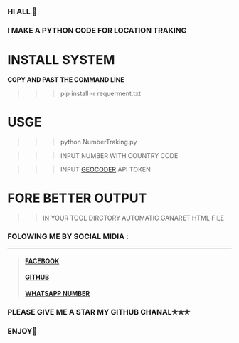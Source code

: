 ### HI ALL 🫡 
### I MAKE A PYTHON CODE FOR LOCATION TRAKING

# INSTALL SYSTEM
**COPY AND PAST THE COMMAND LINE**
>>> pip install -r requerment.txt

# USGE
>>> python NumberTraking.py</BR>

>>> INPUT NUMBER WITH COUNTRY CODE</BR>

>>> INPUT [GEOCODER](OPENcagedata.com) API TOKEN

# FORE BETTER OUTPUT
>>IN YOUR TOOL DIRCTORY AUTOMATIC GANARET HTML FILE

### FOLOWING ME BY SOCIAL MIDIA :
---
>#### [FACEBOOK](www.facebookm.com/shihabul.islam.74)</br>
>#### [GITHUB](https://github.com/S4shibbu)</br>
>#### [WHATSAPP NUMBER](+8801620107233)</br>
### PLEASE GIVE ME A STAR MY GITHUB CHANAL✯✯✯
### ENJOY🥰

